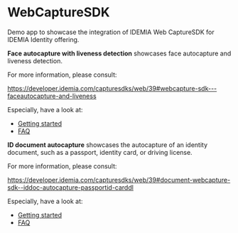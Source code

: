 # WebCaptureSDK

Demo app to showcase the integration of IDEMIA Web CaptureSDK for IDEMIA Identity offering.

**Face autocapture with liveness detection** showcases face autocapture and liveness detection.

For more information, please consult:

https://developer.idemia.com/capturesdks/web/39#webcapture-sdk---faceautocapture-and-liveness

Especially, have a look at:
- [Getting started](https://developer.idemia.com/capturesdks/web/39#getting-started)
- [FAQ](https://developer.idemia.com/capturesdks/web/39#faq)

**ID document autocapture** showcases the autocapture of an identity document, such as a passport, identity card, or driving license.

For more information, please consult:

https://developer.idemia.com/capturesdks/web/39#document-webcapture-sdk--iddoc-autocapture-passportid-carddl

Especially, have a look at:
- [Getting started](https://developer.idemia.com/capturesdks/web/39#getting-started_1)
- [FAQ](https://developer.idemia.com/capturesdks/web/39#faqs)
